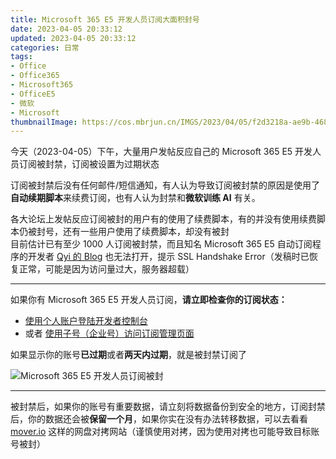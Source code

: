 ```yaml
---
title: Microsoft 365 E5 开发人员订阅大面积封号
date: 2023-04-05 20:33:12
updated: 2023-04-05 20:33:12
categories: 日常
tags:
- Office
- Office365
- Microsoft365
- OfficeE5
- 微软
- Microsoft
thumbnailImage: https://cos.mbrjun.cn/IMGS/2023/04/05/f2d3218a-ae9b-4684-8170-9ef7fded8d6f.webp
---
```

今天（2023-04-05）下午，大量用户发帖反应自己的 Microsoft 365 E5 开发人员订阅被封禁，订阅被设置为过期状态
<!-- more -->

订阅被封禁后没有任何邮件/短信通知，有人认为导致订阅被封禁的原因是使用了**自动续期脚本**来续费订阅，也有人认为封禁和**微软训练 AI** 有关。 

各大论坛上发帖反应订阅被封的用户有的使用了续费脚本，有的并没有使用续费脚本仍被封号，还有一些用户使用了续费脚本，却没有被封  
目前估计已有至少 1000 人订阅被封禁，而且知名 Microsoft 365 E5 自动订阅程序的开发者 [Qyi 的 Blog](https://qyi.io/) 也无法打开，提示 SSL Handshake Error（发稿时已恢复正常，可能是因为访问量过大，服务器超载）  

---

如果你有 Microsoft 365 E5 开发人员订阅，**请立即检查你的订阅状态：**

- [使用个人账户登陆开发者控制台](https://developer.microsoft.com/en-us/microsoft-365/profile)
- 或者 [使用子号（企业号）访问订阅管理页面](https://admin.microsoft.com/Adminportal/Home?source=applauncher#/subscriptions)

如果显示你的账号**已过期**或者**两天内过期**，就是被封禁订阅了  

![Microsoft 365 E5 开发人员订阅被封](https://cos.mbrjun.cn/IMGS/2023/04/05/5e939bc4-e963-4cbf-b5b8-be37ee6fbfe0.webp)

---

被封禁后，如果你的账号有重要数据，请立刻将数据备份到安全的地方，订阅封禁后，你的数据还会被**保留一个月**，如果你实在没有办法转移数据，可以去看看 [mover.io](https://www.mover.io) 这样的网盘对拷网站（谨慎使用对拷，因为使用对拷也可能导致目标账号被封）  
